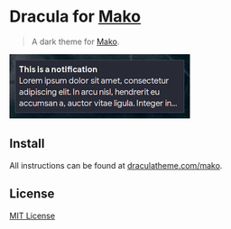 # Dracula for [Mako](https://github.com/emersion/mako/)

> A dark theme for [Mako](https://github.com/emersion/mako/).

![Screenshot](./screenshot.png)

## Install

All instructions can be found at [draculatheme.com/mako](https://draculatheme.com/mako).

## License

[MIT License](./LICENSE)
